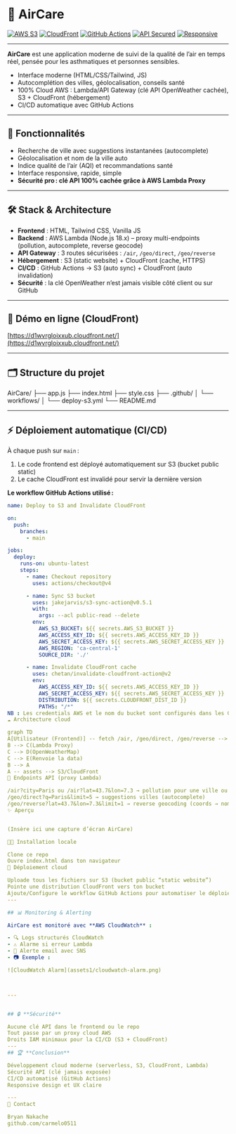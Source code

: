 # 🌿 AirCare

[![AWS S3](https://img.shields.io/badge/Deployed-AWS%20S3-orange?logo=amazon-aws&logoColor=white)](https://aws.amazon.com/s3/)
[![CloudFront](https://img.shields.io/badge/Accelerated%20by-CloudFront-blue?logo=amazon-aws&logoColor=white)](https://aws.amazon.com/cloudfront/)
[![GitHub Actions](https://github.com/carmelo0511/AirCare/actions/workflows/deploy-s3.yml/badge.svg)](https://github.com/carmelo0511/AirCare/actions)
[![API Secured](https://img.shields.io/badge/API%20Key-100%25%20hidden%20(serverless%20proxy)-success?logo=amazon-aws&logoColor=white)](#)
[![Responsive](https://img.shields.io/badge/Responsive-Yes-44cc11?logo=css3&logoColor=white)](#)

---

**AirCare** est une application moderne de suivi de la qualité de l’air en temps réel, pensée pour les asthmatiques et personnes sensibles.  
- Interface moderne (HTML/CSS/Tailwind, JS)
- Autocomplétion des villes, géolocalisation, conseils santé
- 100% Cloud AWS : Lambda/API Gateway (clé API OpenWeather cachée), S3 + CloudFront (hébergement)
- CI/CD automatique avec GitHub Actions

---

## 🚀 **Fonctionnalités**

- Recherche de ville avec suggestions instantanées (autocomplete)
- Géolocalisation et nom de la ville auto
- Indice qualité de l’air (AQI) et recommandations santé
- Interface responsive, rapide, simple
- **Sécurité pro : clé API 100% cachée grâce à AWS Lambda Proxy**

---

## 🛠️ **Stack & Architecture**

- **Frontend** : HTML, Tailwind CSS, Vanilla JS
- **Backend** : AWS Lambda (Node.js 18.x) – proxy multi-endpoints (pollution, autocomplete, reverse geocode)
- **API Gateway** : 3 routes sécurisées : `/air`, `/geo/direct`, `/geo/reverse`
- **Hébergement** : S3 (static website) + CloudFront (cache, HTTPS)
- **CI/CD** : GitHub Actions → S3 (auto sync) + CloudFront (auto invalidation)
- **Sécurité** : la clé OpenWeather n’est jamais visible côté client ou sur GitHub

---

## 🔗 Démo en ligne (CloudFront)

[https://d1wvrgloixxub.cloudfront.net/](https://d1wvrgloixxub.cloudfront.net/)


---

## 🗂️ **Structure du projet**

AirCare/
├── app.js
├── index.html
├── style.css
├── .github/
│ └── workflows/
│ └── deploy-s3.yml
└── README.md


---

## ⚡ **Déploiement automatique (CI/CD)**

À chaque push sur `main` :
1. Le code frontend est déployé automatiquement sur S3 (bucket public static)
2. Le cache CloudFront est invalidé pour servir la dernière version

**Le workflow GitHub Actions utilisé :**

```yaml
name: Deploy to S3 and Invalidate CloudFront

on:
  push:
    branches:
      - main

jobs:
  deploy:
    runs-on: ubuntu-latest
    steps:
      - name: Checkout repository
        uses: actions/checkout@v4

      - name: Sync S3 bucket
        uses: jakejarvis/s3-sync-action@v0.5.1
        with:
          args: --acl public-read --delete
        env:
          AWS_S3_BUCKET: ${{ secrets.AWS_S3_BUCKET }}
          AWS_ACCESS_KEY_ID: ${{ secrets.AWS_ACCESS_KEY_ID }}
          AWS_SECRET_ACCESS_KEY: ${{ secrets.AWS_SECRET_ACCESS_KEY }}
          AWS_REGION: 'ca-central-1'
          SOURCE_DIR: './'

      - name: Invalidate CloudFront cache
        uses: chetan/invalidate-cloudfront-action@v2
        env:
          AWS_ACCESS_KEY_ID: ${{ secrets.AWS_ACCESS_KEY_ID }}
          AWS_SECRET_ACCESS_KEY: ${{ secrets.AWS_SECRET_ACCESS_KEY }}
          DISTRIBUTION: ${{ secrets.CLOUDFRONT_DIST_ID }}
          PATHS: "/*"
NB : Les credentials AWS et le nom du bucket sont configurés dans les GitHub Secrets du repo.
☁️ Architecture cloud

graph TD
A[Utilisateur (Frontend)] -- fetch /air, /geo/direct, /geo/reverse --> B(API Gateway)
B --> C(Lambda Proxy)
C --> D(OpenWeatherMap)
C --> E(Renvoie la data)
B --> A
A -- assets --> S3/CloudFront
🚦 Endpoints API (proxy Lambda)

/air?city=Paris ou /air?lat=43.7&lon=7.3 → pollution pour une ville ou coords
/geo/direct?q=Paris&limit=5 → suggestions villes (autocomplete)
/geo/reverse?lat=43.7&lon=7.3&limit=1 → reverse geocoding (coords → nom ville)
✨ Aperçu


(Insère ici une capture d’écran AirCare)

👨‍💻 Installation locale

Clone ce repo
Ouvre index.html dans ton navigateur
🚀 Déploiement cloud

Uploade tous les fichiers sur S3 (bucket public “static website”)
Pointe une distribution CloudFront vers ton bucket
Ajoute/Configure le workflow GitHub Actions pour automatiser le déploiement
---

## 📊 Monitoring & Alerting

AirCare est monitoré avec **AWS CloudWatch** :

- 🔍 Logs structurés CloudWatch
- ⚠️ Alarme si erreur Lambda
- 📧 Alerte email avec SNS
- 📷 Exemple :

![CloudWatch Alarm](assets1/cloudwatch-alarm.png)



---


## 🔒 **Sécurité**

Aucune clé API dans le frontend ou le repo
Tout passe par un proxy cloud AWS
Droits IAM minimaux pour la CI/CD (S3 + CloudFront)
---
## 🏆 **Conclusion**

Développement cloud moderne (serverless, S3, CloudFront, Lambda)
Sécurité API (clé jamais exposée)
CI/CD automatisé (GitHub Actions)
Responsive design et UX claire

---
📧 Contact

Bryan Nakache
github.com/carmelo0511

